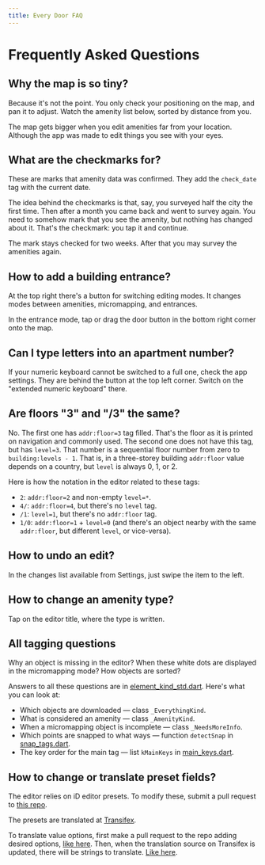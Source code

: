 ```yaml
---
title: Every Door FAQ
---
```

# Frequently Asked Questions

## Why the map is so tiny?

Because it's not the point. You only check your positioning on the map,
and pan it to adjust. Watch the amenity list below, sorted by distance
from you.

The map gets bigger when you edit amenities far from your location.
Although the app was made to edit things you see with your eyes.

## What are the checkmarks for?

These are marks that amenity data was confirmed. They add the
`check_date` tag with the current date.

The idea behind the checkmarks is that, say, you surveyed half
the city the first time. Then after a month you came back and
went to survey again. You need to somehow mark that you see
the amenity, but nothing has changed about it. That's the checkmark:
you tap it and continue.

The mark stays checked for two weeks. After that you may survey
the amenities again.

## How to add a building entrance?

At the top right there's a button for switching editing modes.
It changes modes between amenities, micromapping, and entrances.

In the entrance mode, tap or drag the door button in the bottom
right corner onto the map.

## Can I type letters into an apartment number?

If your numeric keyboard cannot be switched to a full one, check
the app settings. They are behind the button at the top left corner.
Switch on the "extended numeric keyboard" there.

## Are floors "3" and "/3" the same?

No. The first one has `addr:floor=3` tag filled. That's the floor
as it is printed on navigation and commonly used. The second one
does not have this tag, but has `level=3`. That number is a sequential
floor number from zero to `building:levels - 1`. That is, in a
three-storey building `addr:floor` value depends on a country,
but `level` is always 0, 1, or 2.

Here is how the notation in the editor related to these tags:

* `2`: `addr:floor=2` and non-empty `level=*`.
* `4/`: `addr:floor=4`, but there's no `level` tag.
* `/1`: `level=1`, but there's no `addr:floor` tag.
* `1/0`: `addr:floor=1` + `level=0` (and there's an object nearby
  with the same `addr:floor`, but different `level`, or vice-versa).

## How to undo an edit?

In the changes list available from Settings, just swipe the item to the left.

## How to change an amenity type?

Tap on the editor title, where the type is written.

## All tagging questions

Why an object is missing in the editor? When these white dots are
displayed in the micromapping mode? How objects are sorted?

Answers to all these questions are in
[element\_kind\_std.dart](https://github.com/Zverik/every_door/blob/main/lib/helpers/tags/element_kind_std.dart).
Here's what you can look at:

* Which objects are downloaded — class `_EverythingKind`.
* What is considered an amenity — class `_AmenityKind`.
* When a micromapping object is incomplete — class `_NeedsMoreInfo`.
* Which points are snapped to what ways — function `detectSnap` in [snap\_tags.dart](https://github.com/Zverik/every_door/blob/main/lib/helpers/tags/snap_tags.dart).
* The key order for the main tag — list `kMainKeys` in [main\_keys.dart](https://github.com/Zverik/every_door/blob/main/lib/helpers/tags/main_key.dart).

## How to change or translate preset fields?

The editor relies on iD editor presets. To modify these, submit
a pull request to [this repo](https://github.com/openstreetmap/id-tagging-schema).

The presets are translated at [Transifex](https://www.transifex.com/openstreetmap/id-editor/translate/#ru/presets/).

To translate value options, first make a pull request to the repo
adding desired options, [like here](https://github.com/openstreetmap/id-tagging-schema/blob/main/data/fields/camera/type.json).
Then, when the translation source on Transifex is updated, there
will be strings to translate.
[Like here](https://www.transifex.com/openstreetmap/id-editor/translate/#ru/presets/101711314?q=key%3Apresets.fields.camera%2Ftype).
